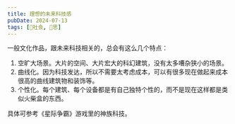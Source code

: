 ```yaml
---
title: 理想的未来科技感
pubDate: 2024-07-13
tags: [👫社会, 🤔思]
---
```


一般文化作品，跟未来科技相关的，总会有这么几个特点：

1. 空旷大场景。大片的空间、大片宏大的科幻建筑，没有太多嘈杂狭小的场景。
2. 曲线化。因为科技发达，所以不需要太考虑成本，可以有很多现在做起来成本很高的曲线建筑物和装饰等。
3. 个性化。每个建筑、每个设备都是有自己独特个性的，而不是现在这样都是类似火柴盒的东西。

具体可参考《星际争霸》游戏里的神族科技。
